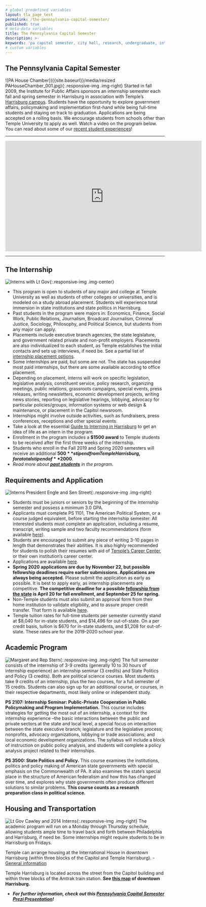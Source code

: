 ```yaml
---
# global predefined variables
layout: tla_page_test
permalink: /the-pennsylvania-capital-semester/
published: true
# meta-data variables
title: The Pennsylvania Capital Semester
description: >-
keywords: 'pa capital semester, city hall, research, undergraduate, internship'
# custom variables
---
```

## The Pennsylvania Capital Semester
![PA House Chamber]({{site.baseurl}}/media/resized PAHouseChamber_001.jpg){:.responsive-img .img-right}
Started in fall 2009, the Institute for Public Affairs sponsors an internship semester each fall and spring semester in Harrisburg in association with Temple’s [Harrisburg campus](http://www.temple.edu/harrisburg/). Students have the opportunity to explore government affairs, policymaking and implementation first-hand while being full-time students and staying on track to graduation. Applications are being accepted on a rolling basis. We encourage students from schools other than Temple University to apply as well. Watch a video on the program below. You can read about some of our [recent student experiences](https://liberalarts.temple.edu/news/temple-students-make-impact-state-capital)!

___

<div align="center" class="video-container"><iframe width="620" height="349" src="https://www.youtube.com/embed/HWezXc_d0tA" frameborder="0" allow="autoplay; encrypted-media" allowfullscreen></iframe></div>

___

## The Internship
![Interns with Lt Gov]({{site.baseurl}}/media/resized2019lut_govwithstudents.jpg){:.responsive-img .img-center}
- This program is open to students of any major and college at Temple University as well as students of other colleges or universities, and is modeled on a study abroad placement. Students will experience total immersion in state institutions and state politics in Harrisburg.
- Past students in the program were majors in: Economics, Finance, Social Work, Public Relations, Journalism, Broadcast Journalism, Criminal Justice, Sociology, Philosophy, and Political Science, but students from any major can apply.
- Placements include executive branch agencies, the state legislature, and government related private and non-profit employers. Placements are also individualized to each student, as Temple establishes the initial contacts and sets up interviews, if need be. See a partial list of [internship placement options](https://liberalarts.temple.edu/sites/liberalarts/files/PACapitalSemesterInternshipSites.pdf).
- Some internships are paid, but some are not. The state has suspended most paid internships, but there are some available according to office placement.
- Depending on placement, interns will work on specific legislation, legislative analysis, constituent service, policy research, organizing meetings, public relations, grassroots campaigns, special events, press releases, writing newsletters, economic development projects, writing news stories, reporting on legislative hearings, lobbying, advocacy for particular policies/groups, information systems or web design & maintenance, or placement in the Capitol newsroom.
- Internships might involve outside activities, such as fundraisers, press conferences, receptions and other special events.
- Take a look at the essential [Guide to Interning in Harrisburg](https://drive.google.com/file/d/1xUkFempmacoC7oAK95wD43aIZmNi_11k/view?usp=sharing) to get an idea of life as an intern in the program.
- Enrollment in the program includes a **$1500 award** to Temple students to be received after the first three weeks of the internship.
- Students who enroll in the Fall 2019 and Spring 2020 semesters will receive an additional **$500** stipend from Temple Harrisburg, for a total stipend of **$2000**.
- _Read more about **[past students](https://develop.cla.temple.edu/institute-for-public-affairs/program-alumni/)** in the program_.

## Requirements and Application
![Interns President Engle and Sen Street]({{site.baseurl}}/media/resized2internswithpresenglertandsenstreet.jpg){:.responsive-img .img-right}
- Students must be juniors or seniors by the beginning of the internship semester and possess a minimum 3.0 GPA.
- Applicants must complete PS 1101, The American Political System, or a course judged equivalent, before starting the internship semester.
All interested students must complete an application, including a resume, transcript, writing sample and two faculty recommendations (form available [here](https://docs.google.com/document/d/1ULfDrZ5RweRBaMEZwyQppN-a-LV9uLxG5CH4EMnjoxg/edit?usp=sharing)).
- Students are encouraged to submit any piece of writing 3-10 pages in length that demonstrates their abilities. It is also highly recommended for students to polish their resumes with aid of [Temple’s Career Center](http://www.temple.edu/studentaffairs/careercenter/), or their own institution’s career center.
- Applications are available [here](https://form.jotform.com/CVE13/the-pennsylvania-capital-semester-a		
). 
- **Spring 2020 applications are due by November 22, but possible fellowship deadlines require earlier submissions. Applications are always being accepted.** Please submit the application as early as possible. It is best to apply early, as internship placements are competitive. **The competitive deadline for a possible [fellowship from the state](http://www.pahousefellowship.us/) is April 20 for fall enrollment, and September 25 for spring.**
- Non-Temple students must also submit an approval form from their home institution to validate eligibility, and to assure proper credit transfer. That form is available [here](https://drive.google.com/file/d/1szf_LOv36PzaJDgDI-460ShoIj9EqFIQ/view?usp=sharing).
- Temple tuition rates for full-time students per semester currently stand at $8,040 for in-state students, and $14,496 for out-of-state. On a per credit basis, tuition is $670 for in-state students, and $1,208 for out-of-state. These rates are for the 2019-2020 school year.

## Academic Program
![Margaret and Rep Stern]({{site.baseurl}}/media/resized_margaret_stern.png){:.responsive-img .img-right}
The full semester consists of the internship of 3-9 credits (generally 10 to 30 hours of internship experience) an internship seminar (3 credits) and State Politics and Policy (3 credits). Both are political science courses. Most students take 9 credits of an internship, plus the two courses, for a full semester of 15 credits. Students can also sign up for an additional course, or courses, in their respective departments, most likely online or independent study.

**PS 2107: Internship Seminar: Public-Private Cooperation in Public Policymaking and Program Implementation.** This course includes strategies for getting the most out of an internship, a context for the internship experience –the basic interactions between the public and private sectors at the state and local level, a special focus on interaction between the state executive branch; legislature and the legislative process; nonprofits, advocacy organizations, lobbying or trade associations; and local economic development organizations. The syllabus will include a block of instruction on public policy analysis, and students will complete a policy analysis project related to their internships. 

**PS 3500: State Politics and Policy.** This course examines the institutions, politics and policy making of American state governments with special emphasis on the Commonwealth of PA. It also examines the state’s special place in the structure of American federalism and how this has changed over time, and explores why state governments often produce different solutions to similar problems. **This course counts as a research preparation class in political science.** 

## Housing and Transportation
![Lt Gov Cawley and 2014 Interns]({{site.baseurl}}/media/resized_ltgovcawley_templeinterns_2014.jpg){:.responsive-img .img-right}
The academic program will run on a Monday through Thursday schedule, allowing students ample time to travel back and forth between Philadelphia and Harrisburg, if need be. Some internships might require students to be in Harrisburg on Fridays.

Temple can arrange housing at the International House in downtown Harrisburg (within three blocks of the Capitol and Temple Harrisburg). - [General information](http://www.ihousehbg.org/)

Temple Harrisburg is located across the street from the Capitol building and within three blocks of the Amtrak train station. **See [this map](http://maps.google.com/maps/ms?msa=0&msid=113560990669779833771.000478319d92d0605eb21&hl=en&ie=UTF8&ll=40.262843,-76.87976&spn=0.007401,0.01649&z=17) of downtown Harrisburg.**

- **_For further information, check out this [Pennsylvania Capital Semester Prezi Presentation](http://prezi.com/wha0v3hakntx/?utm_campaign=share&utm_medium=copy)!_**
